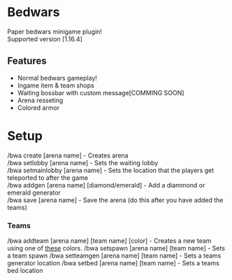 # Bedwars 
Paper bedwars minigame plugin!  
Supported version [1.16.4]
## Features
- Normal bedwars gameplay!
- Ingame item & team shops
- Waiting bossbar with custom message[COMMING SOON]
- Arena resseting
- Colored armor

# Setup
/bwa create [arena name] - Creates arena  
/bwa setlobby [arena name] - Sets the waiting lobby  
/bwa setmainlobby [arena name] - Sets the location that the players get teleported to after the game  
/bwa addgen [arena name] [diamond/emerald] - Add a diammond or emerald generator  
/bwa save [arena name] - Save the arena (do this after you have added the teams)
<h3>Teams</h3>
/bwa addteam [arena name] [team name] [color] - Creates a new team using one of <a href="https://hub.spigotmc.org/javadocs/bukkit/org/bukkit/ChatColor.html">these</a> colors.
/bwa setspawn [arena name] [team name] - Sets a team spawn
/bwa setteamgen [arena name] [team name] - Sets a teams generator location
/bwa setbed [arena name] [team name] - Sets a teams bed location
